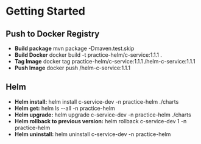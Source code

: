 # Getting Started

## Push to Docker Registry
* **Build package** mvn package -Dmaven.test.skip
* **Build Docker** docker build -t practice-helm/c-service:1.1.1 .
* **Tag Image** docker tag practice-helm/c-service:1.1.1 <repo>/helm-c-service:1.1.1
* **Push Image** docker push <repo>/helm-c-service:1.1.1

## Helm
* **Helm install:** helm install c-service-dev -n practice-helm ./charts
* **Helm get:** helm ls --all -n practice-helm
* **Helm upgrade:** helm upgrade c-service-dev -n practice-helm ./charts
* **Helm rollback to previous version:** helm rollback c-service-dev 1 -n practice-helm
* **Helm uninstall:** helm uninstall c-service-dev -n practice-helm

